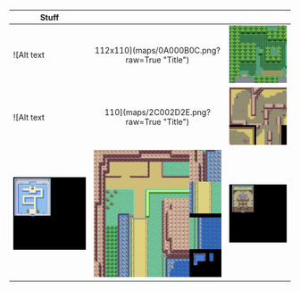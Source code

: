 
| **Stuff**        |            |   |
| ------------- |:-------------:| -----:|
| ![Alt text|112x110](maps/0A000B0C.png?raw=True "Title") | ![Alt text](maps/0C000D0F.png?raw=True "Title")| ![Alt text](maps/1D001E1F.png?raw=True "Title") |
|![Alt text|110](maps/2C002D2E.png?raw=True "Title")|![Alt text](maps/2F003031.png?raw=True "Title")|![Alt text](maps/3B003D3F.png?raw=True "Title")|
|![Alt text](maps/4B004D4E.png?raw=True "Title")|![Alt text](maps/4F005253.png?raw=True "Title")|![Alt text](maps/17001A1B.png?raw=True "Title")|



